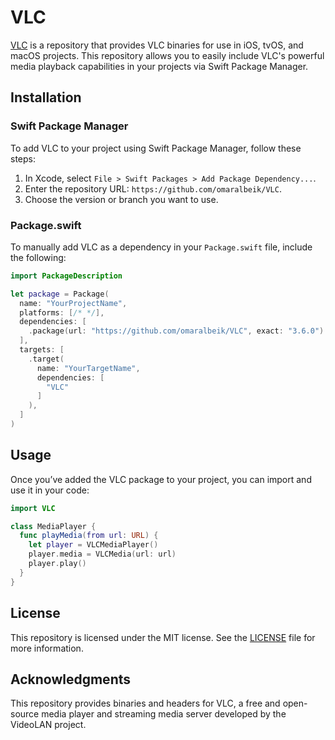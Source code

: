 # VLC

[VLC](https://github.com/omaralbeik/VLC) is a repository that provides VLC binaries for use in iOS, tvOS, and macOS projects. This repository allows you to easily include VLC's powerful media playback capabilities in your projects via Swift Package Manager.

## Installation

### Swift Package Manager

To add VLC to your project using Swift Package Manager, follow these steps:

1. In Xcode, select `File > Swift Packages > Add Package Dependency...`.
2. Enter the repository URL: `https://github.com/omaralbeik/VLC`.
3. Choose the version or branch you want to use.

### Package.swift

To manually add VLC as a dependency in your `Package.swift` file, include the following:

```swift
import PackageDescription

let package = Package(
  name: "YourProjectName",
  platforms: [/* */],
  dependencies: [
    .package(url: "https://github.com/omaralbeik/VLC", exact: "3.6.0")
  ],
  targets: [
    .target(
      name: "YourTargetName",
      dependencies: [
        "VLC"
      ]
    ),
  ]
)
```

## Usage

Once you’ve added the VLC package to your project, you can import and use it in your code:

```swift
import VLC

class MediaPlayer {
  func playMedia(from url: URL) {
    let player = VLCMediaPlayer()
    player.media = VLCMedia(url: url)
    player.play()
  }
}
```

## License

This repository is licensed under the MIT license. See the [LICENSE](LICENSE) file for more information.

## Acknowledgments

This repository provides binaries and headers for VLC, a free and open-source media player and streaming media server developed by the VideoLAN project.
